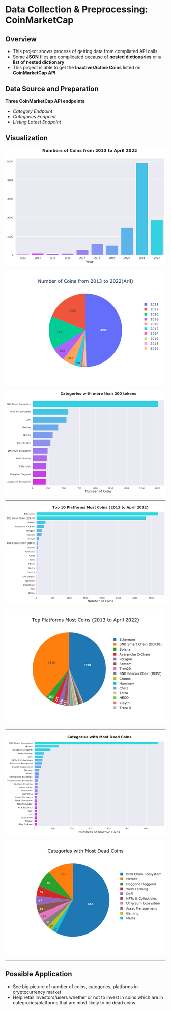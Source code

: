 # Data Collection & Preprocessing: CoinMarketCap

## Overview

* This project shows process of getting data from compliated API calls. 
* Some **JSON** files are complicated because of **nested dictionaries** or **a list of nested dictionary**
* This project is able to get the **Inactive/Active Coins** listed on **CoinMarketCap API** 


## Data Source and Preparation

**Three CoinMarketCap API endpoints**
* *Category Endpoint*
* *Categories Endpoint*
* *Listing Latest Endpoint*


## Visualization

![png](images/num_coins_2013_2022.png)

![png](images/num_coins_2013_2022_pie.png)

![png](images/cat_most_coins.png)

___
![png](images/platform_most_coins_bar.png)

![png](images/platform_most_coins_pie.png)
___

![png](images/cat_dead_coins_bar.png)

![png](images/cat_dead_coins_pie.png)

___

## Possible Application

* See big picture of number of coins, categories, platforms in cryptocurrency market
* Help retail investors/users whether or not to invest in coins which are in categrories/platforms that are most likely to be dead coins


